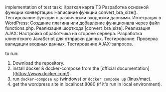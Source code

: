 implementation of test task:
Краткая карта ТЗ
Разработка основной функции конвертации:
Написание функции convert_bra_size().
Тестирование функции с различными входными данными.
Интеграция в WordPress:
Создание плагина или добавление функционала через файл functions.php.
Реализация шорткода [convert_bra_size].
Реализация AJAX:
Настройка обработчика на стороне сервера.
Разработка клиентского JavaScript для отправки данных.
Тестирование:
Проверка валидации входных данных.
Тестирование AJAX-запросов.

to run:
1. Download the repository.
2. install docker & docker-compose from the [official documentation]((https://www.docker.com/).
3. run `docker-compose up` (windows) or `docker compose up` (linux/mac).
4. get the wordpress site in localhost:8080 (if it's run in local environment). 
